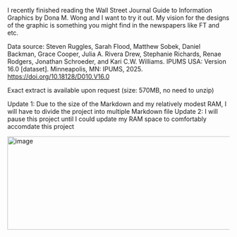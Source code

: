 I recently finished reading the Wall Street Journal Guide to Information Graphics by Dona M. Wong and I want to try it out. My vision for the designs of the graphic is something you might find in the newspapers like FT and etc.

Data source: Steven Ruggles, Sarah Flood, Matthew Sobek, Daniel Backman, Grace Cooper, Julia A. Rivera Drew, Stephanie Richards, Renae Rodgers, Jonathan Schroeder, and Kari C.W. Williams. IPUMS USA: Version 16.0 [dataset]. Minneapolis, MN: IPUMS, 2025. https://doi.org/10.18128/D010.V16.0

Exact extract is available upon request (size: 570MB, no need to unzip)

Update 1: Due to the size of the Markdown and my relatively modest RAM, I will have to divide the project into multiple Markdown file
Update 2: I will pause this project until I could update my RAM space to comfortably accomdate this project

<img width="903" height="211" alt="image" src="https://github.com/user-attachments/assets/bac5847c-ae7d-4f38-8dd7-4c6c853f93e9" />

